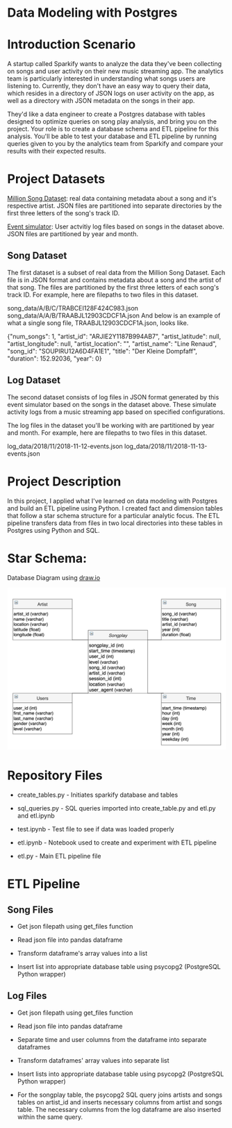 # Data Modeling with Postgres

# Introduction Scenario 

A startup called Sparkify wants to analyze the data they've been collecting on songs and user activity on their new music streaming app. The analytics team is particularly interested in understanding what songs users are listening to. Currently, they don't have an easy way to query their data, which resides in a directory of JSON logs on user activity on the app, as well as a directory with JSON metadata on the songs in their app.

They'd like a data engineer to create a Postgres database with tables designed to optimize queries on song play analysis, and bring you on the project. Your role is to create a database schema and ETL pipeline for this analysis. You'll be able to test your database and ETL pipeline by running queries given to you by the analytics team from Sparkify and compare your results with their expected results.

# Project Datasets
[Million Song Dataset](https://labrosa.ee.columbia.edu/millionsong/): real data containing metadata about a song and it's respective artist. JSON files are partitioned into separate directories by the first three letters of the song's track ID.

[Event simulator](https://github.com/Interana/eventsim): User actvitiy log files based on songs in the dataset above. JSON files are partitioned by year and month.

## Song Dataset
The first dataset is a subset of real data from the Million Song Dataset. Each file is in JSON format and contains metadata about a song and the artist of that song. The files are partitioned by the first three letters of each song's track ID. For example, here are filepaths to two files in this dataset.

song_data/A/B/C/TRABCEI128F424C983.json
song_data/A/A/B/TRAABJL12903CDCF1A.json
And below is an example of what a single song file, TRAABJL12903CDCF1A.json, looks like.

{"num_songs": 1, "artist_id": "ARJIE2Y1187B994AB7", "artist_latitude": null, "artist_longitude": null, "artist_location": "", "artist_name": "Line Renaud", "song_id": "SOUPIRU12A6D4FA1E1", "title": "Der Kleine Dompfaff", "duration": 152.92036, "year": 0}

## Log Dataset
The second dataset consists of log files in JSON format generated by this event simulator based on the songs in the dataset above. These simulate activity logs from a music streaming app based on specified configurations.

The log files in the dataset you'll be working with are partitioned by year and month. For example, here are filepaths to two files in this dataset.

log_data/2018/11/2018-11-12-events.json
log_data/2018/11/2018-11-13-events.json

# Project Description

In this project, I applied what I've learned on data modeling with Postgres and build an ETL pipeline using Python. I created fact and dimension tables that follow a star schema structure for a particular analytic focus. The ETL pipeline transfers data from files in two local directories into these tables in Postgres using Python and SQL.

# Star Schema:

Database Diagram using [draw.io](draw.io)

![diagram](db_diagram.png)

# Repository Files
- create_tables.py - Initiates sparkify database and tables

- sql_queries.py - SQL queries imported into create_table.py and etl.py and etl.ipynb

- test.ipynb - Test file to see if data was loaded properly

- etl.ipynb - Notebook used to create and experiment with ETL pipeline 

- etl.py - Main ETL pipeline file 

# ETL Pipeline

## Song Files

- Get json filepath using get_files function

- Read json file into pandas dataframe

- Transform dataframe's array values into a list

- Insert list into appropriate database table using psycopg2 (PostgreSQL Python wrapper)

## Log Files

- Get json filepath using get_files function

- Read json file into pandas dataframe

- Separate time and user columns from the dataframe into separate dataframes

- Transform dataframes' array values into separate  list

- Insert lists into appropriate database table using psycopg2 (PostgreSQL Python wrapper)

- For the songplay table, the psycopg2 SQL query joins artists and songs tables on artist_id and inserts necessary columns from artist and songs table. The necessary columns from the log dataframe are also inserted within the same query. 
